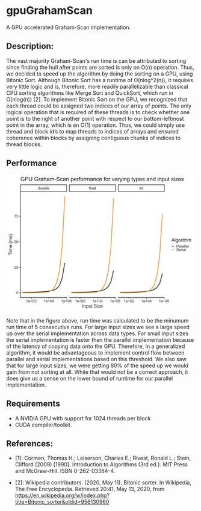 # gpuGrahamScan
A GPU accelerated Graham-Scan implementation. 

## Description:
The vast majority Graham-Scan's run time is can be attributed to sorting since finding the hull after points are sorted is only on O(n) operation.  Thus, we decided to speed up the algorithm by doing the sorting on a GPU, using Bitonic Sort. Although Bitonic Sort has a runtime of O(nlog^2(n)), it requires very little logic and is, therefore, more readily parallelizable than classical CPU sorting algorithms like Merge Sort and QuickSort, which run in O(nlog(n)) [2]. To implement Bitonic Sort on the GPU, we recognized that each thread could be assigned two indices of our array of points.  The only logical operation that is required of these threads is to check whether one point is to the right of another point with respect to our bottom-leftmost point in the array, which is an O(1) operation.  Thus, we could simply use thread and block id’s to map threads to indices of arrays and ensured coherence within blocks by assigning contiguous chunks of indices to thread blocks.

## Performance
![Figure of the performance of our Parallel Graham-Scan algorithm compared to the serial implementation.](GPUPerformance.png)

Note that in the figure above, run time was calculated to be the minumum run time of 5 consecutive runs. For large input sizes we see a large speed up over the serial implementation across data types. For small input sizes the serial implementation is faster than the parallel implementation because of the latency of copying data onto the GPU. Therefore, in a generalized algorithm, it would be advantageous to implement control flow between parallel and serial implementations based on this threshold. We also saw that for large input sizes, we were getting 80% of the speed up we would gain from not sorting at all. While that would not be a correct approach, it does give us a sense on the lower bound of runtime for our parallel implementation.


## Requirements
- A NVIDIA GPU with support for 1024 threads per block 
- CUDA compiler/toolkit.

## References:
- [1]: Cormen, Thomas H.; Leiserson, Charles E.; Rivest, Ronald L.; Stein, Clifford (2009) [1990]. Introduction to Algorithms (3rd ed.). MIT Press and McGraw-Hill. ISBN 0-262-03384-4. 

- [2]: Wikipedia contributors. (2020, May 11). Bitonic sorter. In Wikipedia, The Free Encyclopedia. Retrieved 20:41, May 13, 2020, from https://en.wikipedia.org/w/index.php?title=Bitonic_sorter&oldid=956130960
